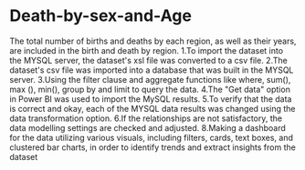 # Death-by-sex-and-Age

The total number of births and deaths by each region, as well as their years, are included in the birth and death by region.
1.To import the dataset into the MYSQL server, the dataset's xsl file was converted to a csv file.
2.The dataset's csv file was imported into a database that was built in the MYSQL server.
3.Using the filter clause and aggregate functions like where, sum(), max (), min(), group by and limit to query the data.
4.The "Get data" option in Power BI was used to import the MySQL results.
5.To verify that the data is correct and okay, each of the MYSQL data results was changed using the data transformation option.
6.If the relationships are not satisfactory, the data modelling settings are checked and adjusted.
8.Making a dashboard for the data utilizing various visuals, including filters, cards, text boxes, and clustered bar charts, in order to identify trends and extract insights from the dataset
